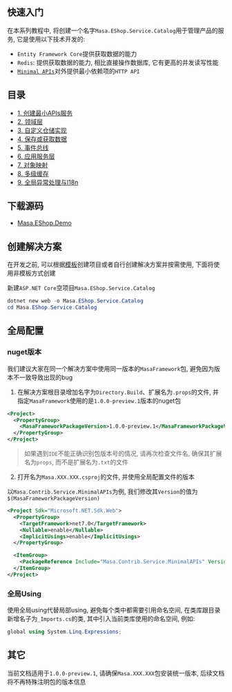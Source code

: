 ## 快速入门

在本系列教程中, 将创建一个名字`Masa.EShop.Service.Catalog`用于管理产品的服务, 它是使用以下技术开发的:

* `Entity Framework Core`提供获取数据的能力
* `Redis`: 提供获取数据的能力, 相比直接操作数据库, 它有更高的并发读写性能
* [`Minimal APIs`](/framework/building-blocks/minimal-apis)对外提供最小依赖项的`HTTP API`

## 目录

* [1. 创建最小APIs服务](/framework/getting-started/mf-part-1)
* [2. 领域层](/framework/getting-started/mf-part-2)
* [3. 自定义仓储实现](/framework/getting-started/mf-part-3)
* [4. 保存或获取数据](/framework/getting-started/mf-part-4)
* [5. 事件总线](/framework/getting-started/mf-part-5)
* [6. 应用服务层](/framework/getting-started/mf-part-6)
* [7. 对象映射](/framework/getting-started/mf-part-7)
* [8. 多级缓存](/framework/getting-started/mf-part-8)
* [9. 全局异常处理与I18n](/framework/getting-started/mf-part-9)

## 下载源码

* [Masa.EShop.Demo](https://github.com/zhenlei520/Masa.EShop.Demo)

## 创建解决方案

在开发之前, 可以根据[模板](#)创建项目或者自行创建解决方案并按需使用, 下面将使用非模板方式创建

新建`ASP.NET Core`空项目`Masa.EShop.Service.Catalog`

```powershell
dotnet new web -o Masa.EShop.Service.Catalog
cd Masa.EShop.Service.Catalog
```

## 全局配置

### nuget版本

我们建议大家在同一个解决方案中使用同一版本的`MasaFramework`包, 避免因为版本不一致导致出现的bug

1. 在解决方案根目录增加名字为`Directory.Build`、扩展名为`.props`的文件, 并指定`MasaFramework`使用的是`1.0.0-preview.1`版本的nuget包

```xml
<Project>
  <PropertyGroup>
    <MasaFrameworkPackageVersion>1.0.0-preview.1</MasaFrameworkPackageVersion>
  </PropertyGroup>
</Project>
```

> 如果遇到`IDE`不能正确识别包版本号的情况, 请再次检查文件名, 确保其扩展名为`props`, 而不是扩展名为`.txt`的文件

2. 打开名为`Masa.XXX.XXX.csproj`的文件, 并使用全局配置文件的版本  

以`Masa.Contrib.Service.MinimalAPIs`为例, 我们修改其`Version`的值为`$(MasaFrameworkPackageVersion)`

```xml
<Project Sdk="Microsoft.NET.Sdk.Web">
  <PropertyGroup>
    <TargetFramework>net7.0</TargetFramework>
    <Nullable>enable</Nullable>
    <ImplicitUsings>enable</ImplicitUsings>
  </PropertyGroup>

  <ItemGroup>
    <PackageReference Include="Masa.Contrib.Service.MinimalAPIs" Version="$(MasaFrameworkPackageVersion)" />
  </ItemGroup>
</Project>
```

### 全局Using

使用全局using代替局部using, 避免每个类中都需要引用命名空间, 在类库跟目录新增名子为`_Imports.cs`的类, 其中引入当前类库使用的命名空间, 例如:

```csharp
global using System.Linq.Expressions;
```

## 其它

当前文档适用于`1.0.0-preview.1`, 请确保`Masa.XXX.XXX`包安装统一版本, 后续文档将不再特殊注明包的版本信息